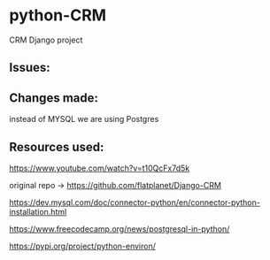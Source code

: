 # python-CRM
CRM Django project

## Issues:

## Changes made:
instead of MYSQL we are using Postgres


## Resources used:

https://www.youtube.com/watch?v=t10QcFx7d5k

original repo -> https://github.com/flatplanet/Django-CRM

https://dev.mysql.com/doc/connector-python/en/connector-python-installation.html

https://www.freecodecamp.org/news/postgresql-in-python/

https://pypi.org/project/python-environ/